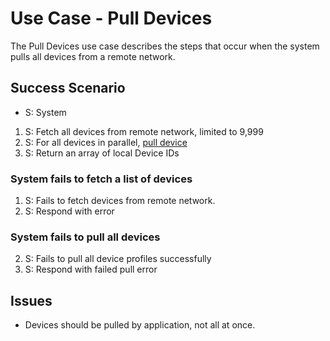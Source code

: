 # Use Case - Pull Devices

The Pull Devices use case describes the steps that occur when
the system pulls all devices from a remote network.

## Success Scenario

* S: System

1. S: Fetch all devices from remote network, limited to 9,999
2. S: For all devices in parallel, [pull device](pull-device.md)
3. S: Return an array of local Device IDs

### System fails to fetch a list of devices

1. S: Fails to fetch devices from remote network.
2. S: Respond with error

### System fails to pull all devices

2. S: Fails to pull all device profiles successfully
3. S: Respond with failed pull error

## Issues

- Devices should be pulled by application, not all at once.
